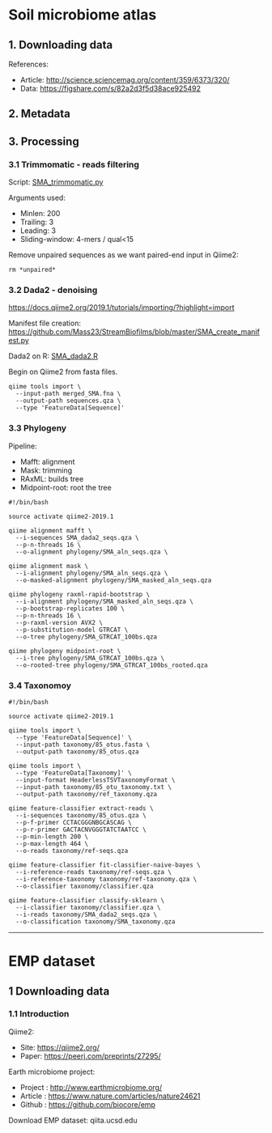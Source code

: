 # Soil microbiome atlas

## 1. Downloading data

References:
- Article: http://science.sciencemag.org/content/359/6373/320/
- Data: https://figshare.com/s/82a2d3f5d38ace925492

## 2. Metadata

## 3. Processing
### 3.1 Trimmomatic - reads filtering
Script: [SMA_trimmomatic.py](https://github.com/Mass23/StreamBiofilms/blob/master/SMA_trimmomatic.py)

Arguments used:
- Minlen: 200
- Trailing: 3
- Leading: 3
- Sliding-window: 4-mers / qual<15

Remove unpaired sequences as we want paired-end input in Qiime2:
```
rm *unpaired*
```

### 3.2 Dada2 - denoising
https://docs.qiime2.org/2019.1/tutorials/importing/?highlight=import

Manifest file creation: https://github.com/Mass23/StreamBiofilms/blob/master/SMA_create_manifest.py

Dada2 on R: [SMA_dada2.R](https://github.com/Mass23/StreamBiofilms/blob/master/SMA_dada2.R)

Begin on Qiime2 from fasta files.
```
qiime tools import \
  --input-path merged_SMA.fna \
  --output-path sequences.qza \
  --type 'FeatureData[Sequence]'
```

### 3.3 Phylogeny
Pipeline:
- Mafft: alignment
- Mask: trimming
- RAxML: builds tree
- Midpoint-root: root the tree

```
#!/bin/bash

source activate qiime2-2019.1

qiime alignment mafft \
  --i-sequences SMA_dada2_seqs.qza \
  --p-n-threads 16 \
  --o-alignment phylogeny/SMA_aln_seqs.qza \

qiime alignment mask \
  --i-alignment phylogeny/SMA_aln_seqs.qza \
  --o-masked-alignment phylogeny/SMA_masked_aln_seqs.qza

qiime phylogeny raxml-rapid-bootstrap \
  --i-alignment phylogeny/SMA_masked_aln_seqs.qza \
  --p-bootstrap-replicates 100 \
  --p-n-threads 16 \
  --p-raxml-version AVX2 \
  --p-substitution-model GTRCAT \
  --o-tree phylogeny/SMA_GTRCAT_100bs.qza

qiime phylogeny midpoint-root \
  --i-tree phylogeny/SMA_GTRCAT_100bs.qza \
  --o-rooted-tree phylogeny/SMA_GTRCAT_100bs_rooted.qza
```

### 3.4 Taxonomoy
```
#!/bin/bash

source activate qiime2-2019.1

qiime tools import \
  --type 'FeatureData[Sequence]' \
  --input-path taxonomy/85_otus.fasta \
  --output-path taxonomy/85_otus.qza

qiime tools import \
  --type 'FeatureData[Taxonomy]' \
  --input-format HeaderlessTSVTaxonomyFormat \
  --input-path taxonomy/85_otu_taxonomy.txt \
  --output-path taxonomy/ref_taxonomy.qza
  
qiime feature-classifier extract-reads \
  --i-sequences taxonomy/85_otus.qza \
  --p-f-primer CCTACGGGNBGCASCAG \
  --p-r-primer GACTACNVGGGTATCTAATCC \
  --p-min-length 200 \
  --p-max-length 464 \
  --o-reads taxonomy/ref-seqs.qza
  
qiime feature-classifier fit-classifier-naive-bayes \
  --i-reference-reads taxonomy/ref-seqs.qza \
  --i-reference-taxonomy taxonomy/ref-taxonomy.qza \
  --o-classifier taxonomy/classifier.qza
  
qiime feature-classifier classify-sklearn \
  --i-classifier taxonomy/classifier.qza \
  --i-reads taxonomy/SMA_dada2_seqs.qza \
  --o-classification taxonomy/SMA_taxonomy.qza
```

***
# EMP dataset

## 1 Downloading data
### 1.1 Introduction

Qiime2:
- Site: https://qiime2.org/
- Paper: https://peerj.com/preprints/27295/

Earth microbiome project:
- Project	: http://www.earthmicrobiome.org/
- Article 	: https://www.nature.com/articles/nature24621
- Github 	: https://github.com/biocore/emp

Download EMP dataset: qiita.ucsd.edu


